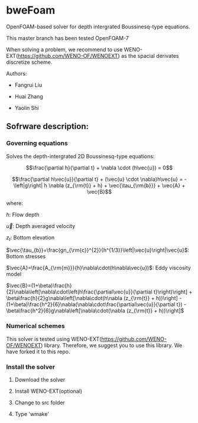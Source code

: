 # bweFoam

OpenFOAM-based solver for depth intergrated Boussinesq-type equations.

This master branch has been tested OpenFOAM-7

When solving a problem, we recommend to use WENO-EXT(https://github.com/WENO-OF/WENOEXT) as the spacial derivates discretize scheme.

Authors:

- Fangrui Liu

- Huai Zhang

- Yaolin Shi


## Sofrware description:

### Governing equations

Solves the depth-intergrated 2D Boussinesq-type equations:

$$\frac{\partial h}{\partial t} + \nabla \cdot (h\vec{u}) = 0$$

$$\frac{\partial h\vec{u}}{\partial t} + (\vec{u} \cdot \nabla)h\vec{u} = -\left|g\right| h \nabla (z_{\rm{t}} + h) + \vec{\tau_{\rm{b}}} + \vec{A} + \vec{B}$$

where:

$h$: Flow depth

$\vec{u}$: Depth averaged velocity

$z_t$: Bottom elevation

$\vec{\tau_{b}}=\frac{gn_{\rm{c}}^{2}}{h^{1/3}}\left|\vec{u}\right|\vec{u}$: Bottom stresses

$\vec{A}=\frac{A_{\rm{m}}}{h}\nabla\cdot(h\nabla\vec{u})$: Eddy viscosity model

$\vec{B}=(1+\beta)\frac{h}{2}\nabla\left[\nabla\cdot\left(h\frac{\partial\vec{u}}{\partial t}\right)\right] + \beta\frac{h}{2}g\nabla\left[\nabla\cdot(h\nabla (z_{\rm{t}} + h))\right]  - (1+\beta)\frac{h^2}{6}\nabla(\nabla\cdot\frac{\partial\vec{u}}{\partial t}) - \beta\frac{h^2}{6}g\nabla\left[\nabla\cdot(\nabla (z_{\rm{t}} + h))\right]$

### Numerical schemes

This solver is tested using WENO-EXT(https://github.com/WENO-OF/WENOEXT) library. Therefore, we suggest you to use this library. We have forked it to this repo.

### Install the solver

1. Download the solver

2. Install WENO-EXT(optional)

3. Change to src folder

4. Type 'wmake'
